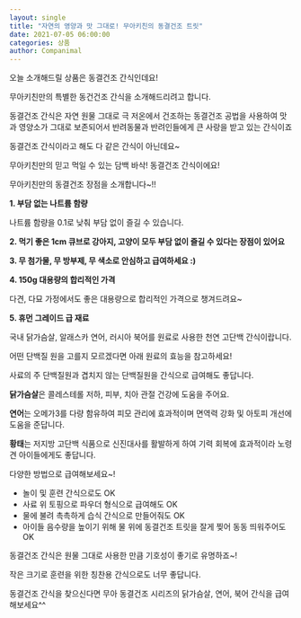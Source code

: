```yaml
---
layout: single
title: "자연의 영양과 맛 그대로! 무아키친의 동결건조 트릿"
date: 2021-07-05 06:00:00
categories: 상품
author: Companimal
---
```


오늘 소개해드릴 상품은 동결건조 간식인데요!

무아키친만의 특별한 동건건조 간식을 소개해드리려고 합니다.

동결건조 간식은 자연 원물 그대로 극 저온에서 건조하는 동결건조 공법을 사용하여 맛과 영양소가 그대로 보존되어서 반려동물과 반려인들에게 큰 사랑을 받고 있는 간식이죠

동결건조 간식이라고 해도 다 같은 간식이 아닌데요~

무아키친만의 믿고 먹일 수 있는 담백 바삭! 동결건조 간식이에요!

무아키친만의 동결건조 장점을 소개합니다~!!

**1. 부담 없는 나트륨 함량**

나트륨 함량을 0.1로 낮춰 부담 없이 즐길 수 있습니다.

**2. 먹기 좋은 1cm 큐브로 강아지, 고양이 모두 부담 없이 즐길 수 있다는 장점이 있어요**

**3. 무 첨가물, 무 방부제, 무 색소로 안심하고 급여하세요 :)**

**4. 150g 대용량의 합리적인 가격**

다견, 다묘 가정에서도 좋은 대용량으로 합리적인 가격으로 챙겨드려요~

**5. 휴먼 그레이드 급 재료**

국내 닭가슴살, 알래스카 연어, 러시아 북어를 원료로 사용한 천연 고단백 간식이랍니다.

어떤 단백질 원을 고를지 모르겠다면 아래 원료의 효능을 참고하세요!

사료의 주 단백질원과 겹치지 않는 단백질원을 간식으로 급여해도 좋답니다.

**닭가슴살**은 콜레스테롤 저하, 피부, 치아 관절 건강에 도움을 주어요.

**연어**는 오메가3를 다량 함유하여 피모 관리에 효과적이며 면역력 강화 및 아토피 개선에 도움을 준답니다.

**황태**는 저지방 고단백 식품으로 신진대사를 활발하게 하여 기력 회복에 효과적이라 노령견 아이들에게도 좋답니다.

다양한 방법으로 급여해보세요~!

- 놀이 및 훈련 간식으로도 OK
- 사료 위 토핑으로 파우더 형식으로 급여해도 OK
- 물에 불려 촉촉하게 습식 간식으로 만들어줘도 OK
- 아이들 음수량을 높이기 위해 물 위에 동결건조 트릿을 잘게 찢어 동동 띄워주어도 OK

동결건조 간식은 원물 그대로 사용한 만큼 기호성이 좋기로 유명하죠~!

작은 크기로 훈련을 위한 칭찬용 간식으로도 너무 좋답니다.

동결건조 간식을 찾으신다면 무아 동결건조 시리즈의 닭가슴살, 연어, 북어 간식을 급여해보세요^^
